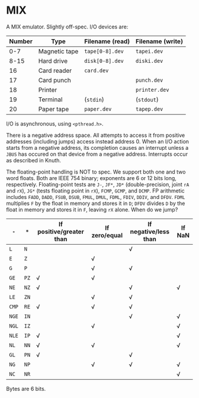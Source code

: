 # MIX
A MIX emulator. Slightly off-spec.
I/O devices are:

| Number | Type          | Filename (read) | Filename (write) |
|--------|---------------|-----------------|------------------|
| 0-7    | Magnetic tape | `tape[0-8].dev` | `tapei.dev`      |
| 8-15   | Hard drive    | `disk[0-8].dev` | `diski.dev`      |
| 16     | Card reader   | `card.dev`      |                  |
| 17     | Card punch    |                 | `punch.dev`      |
| 18     | Printer       |                 | `printer.dev`    |
| 19     | Terminal      | (`stdin`)       | (`stdout`)       |
| 20     | Paper tape    | `paper.dev`     | `tapep.dev`      |

I/O is asynchronous, using `<pthread.h>`.

There is a negative address space.
All attempts to access it from positive addresses (including jumps) access instead address 0.
When an I/O action starts from a negative address,
its completion causes an interrupt unless a `JBUS` has occured on that device from a negative address.
Interrupts occur as described in Knuth.

The floating-point handling is NOT to spec.
We support both one and two word floats. Both are IEEE 754 binary; exponents are 6 or 12 bits long, respectively.
Floating-point tests are `J-`, `JF*`, `JD*` (double-precision, joint `rA` and `rX`),
`JG*` (tests floating point in `rX`), `FCMP`, `GCMP`, and `DCMP`.
FP arithmetic includes `FADD`, `DADD`, `FSUB`, `DSUB`, `FMUL`, `DMUL`, `FDML`, `FDIV`, `DDIV`, and `DFDV`.
`FDML` multiplies `F` by the float in memory and stores it in `D`;
`DFDV` divides `D` by the float in memory and stores it in `F`, leaving `rX` alone.
When do we jump?

| `-`   | `*`  | If positive/greater than | If zero/equal | If negative/less than | If NaN |
|-------|------|--------------------------|---------------|-----------------------|--------|
| `L`   | `N`  |                          |               | √                     |        |
| `E`   | `Z`  |                          | √             |                       |        |
| `G`   | `P`  |                          | √             | √                     |        |
| `GE`  | `PZ` | √                        | √             |                       |        |
| `NE`  | `NZ` | √                        |               | √                     | √      |
| `LE`  | `ZN` |                          | √             | √                     |        |
| `CMP` | `RE` | √                        | √             | √                     |        |
| `NGE` | `IN` |                          |               | √                     | √      |
| `NGL` | `IZ` |                          | √             |                       | √      |
| `NLE` | `IP` | √                        |               |                       | √      |
| `NL`  | `NN` | √                        | √             |                       | √      |
| `GL`  | `PN` | √                        |               | √                     |        |
| `NG`  | `NP` |                          | √             | √                     | √      |
| `NC`  | `NR` |                          |               |                       | √      |

Bytes are 6 bits.
